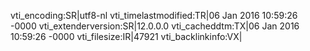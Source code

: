 vti_encoding:SR|utf8-nl
vti_timelastmodified:TR|06 Jan 2016 10:59:26 -0000
vti_extenderversion:SR|12.0.0.0
vti_cacheddtm:TX|06 Jan 2016 10:59:26 -0000
vti_filesize:IR|47921
vti_backlinkinfo:VX|
